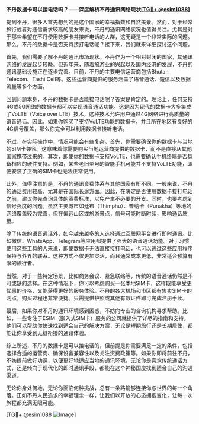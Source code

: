 **不丹数据卡可以接电话吗？——深度解析不丹通讯网络现状[[TG💪+ @esim1088](https://t.me/s/esim1088)]**

提到不丹，很多人首先想到的是这个国家的幸福指数和自然美景。然而，对于经常旅行或者对通信需求较高的朋友来说，不丹的通讯网络状况也值得关注。尤其是对于那些希望在不丹使用数据卡并接听电话的人群，这无疑是一个非常实际的问题。那么，不丹的数据卡是否支持接打电话呢？接下来，我们就来详细探讨这个问题。

首先，我们需要了解不丹的通讯市场现状。不丹作为一个相对封闭的国家，其通讯网络的发展起步较晚。但近年来，随着旅游业的兴起以及国内经济的发展，不丹的通讯基础设施正在逐步完善。目前，不丹的主要电信运营商包括Bhutan Telecom、Tashi Cell等。这些运营商提供的服务涵盖了语音通话、短信以及数据流量等多个方面。

回到问题本身，不丹的数据卡是否能接电话呢？答案是肯定的。理论上，任何支持4G或5G网络的数据卡都可以实现语音通话功能。这是因为现代的数据卡大多集成了VoLTE（Voice over LTE）技术，这种技术允许用户通过4G网络进行高质量的语音通话。因此，如果你购买了支持VoLTE功能的数据卡，并且所在地区有良好的4G信号覆盖，那么你完全可以利用数据卡接听电话。

不过，在实际操作中，情况可能会有些复杂。首先，你需要确保你的数据卡与当地的SIM卡兼容。这意味着你需要购买当地运营商提供的数据卡，而不是直接从其他国家携带过来的。其次，即使你的数据卡支持VoLTE，也需要确认手机终端是否具备相应的硬件支持。例如，某些老旧型号的智能手机可能并不支持VoLTE功能，即便安装了正确的SIM卡也无法正常使用。

此外，值得注意的是，不丹的通讯资费体系与其他国家有所不同。一般来说，不丹的通话费用较高，尤其是在国际长途方面。因此，在决定是否使用数据卡接打电话之前，建议你先查询具体的资费标准，以免产生不必要的开支。同时，也要考虑到信号强度的问题。虽然主要城市如廷布（Thimphu）、普纳卡（Punakha）等地的网络覆盖较为完善，但在偏远山区或旅游景点，信号可能时断时续，影响通话质量。

除了传统的语音通话外，如今越来越多的人选择通过互联网平台进行即时通讯。比如微信、WhatsApp、Telegram等应用都提供了强大的语音通话功能。对于习惯使用这些工具的人来说，即使数据卡无法直接接打电话，也可以通过这些应用程序保持与外界的联系。这种方式不仅更加灵活，而且通常成本更低，非常适合预算有限的旅行者。

当然，对于一些特定场景，比如商务会议、紧急联络等，传统的语音通话仍然是不可或缺的选择。在这种情况下，你可以考虑购买一张本地SIM卡，这样既能享受更优惠的价格，又能获得更好的服务体验。不丹的各大机场和市区都有售卖SIM卡的网点，购买过程也非常便捷。只需提供护照或其他有效证件即可完成注册手续。

最后，如果你对不丹的通讯环境感到困惑，不妨向专业的咨询机构寻求帮助。比如，一些专注于ESIM（嵌入式SIM卡）服务的公司就提供了详尽的指南和支持。他们可以帮助你快速找到适合自己的解决方案，无论是短期旅行还是长期居住，都能让你享受到无缝衔接的通讯体验。

综上所述，不丹的数据卡是可以接电话的，但前提是你需要满足一定的条件，包括选择合适的运营商、确保设备兼容性以及关注资费政策等。如果你即将前往不丹，不妨提前做好功课，以便更好地适应当地的通讯环境。无论你是喜欢传统通话方式，还是倾向于现代化的即时通讯手段，都能在这个神秘国度找到适合自己的沟通渠道。

无论你身处何地，无论你面临何种挑战，总有一条路能够连接你与世界的每一个角落。正如不丹人民追求的幸福理念一样，让我们以开放的心态拥抱变化，让每一次旅程都充满无限可能。

[[TG💪+ @esim1088](https://t.me/s/esim1088) ![Image](https://i.postimg.cc/4NQfJmqS/Snipaste-2025-05-13-00-14-12.png)]